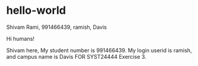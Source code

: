 # hello-world
Shivam Rami, 991466439, ramish, Davis 

Hi humans!

Shivam here, My student number is 991466439. My login userid is ramish,
and campus name is Davis FOR SYST24444 Exercise 3.
